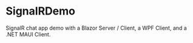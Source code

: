 # SignalRDemo
SignalR chat app demo with a Blazor Server / Client, a WPF Client, and a .NET MAUI Client.
